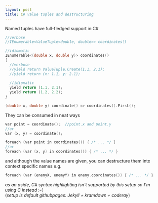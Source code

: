 ```yaml
---
layout: post
title: C# value tuples and destructuring
---
```


Named tuples have full-fledged support in C#

```C
//verbose
//IEnumerable<ValueTuple<double, double>> coordinates()

//idiomatic
IEnumerable<(double x, double y)> coordinates()
{
  //verbose
  //yield return ValueTuple.Create(1.1, 2.1);
  //yield return (x: 1.1, y: 2.1);
  
  //idiomatic
  yield return (1.1, 2.1);
  yield return (1.2, 2.2);
}

(double x, double y) coordinate() => coordinates().First();
```
They can be consumed in neat ways
```C
var point = coordinate();  //point.x and point.y
//or
var (x, y) = coordinate();

foreach (var point in coordinates()) { /* ... */ }
//or
foreach (var (x, y) in coordinates()) { /* ... */ }
```
and although the value names are given, you can destructure them into context specific names
e.g.
```C
foreach (var (enemyX, enemyY) in enemy.coordinates()) { /* ... */ }
```


_as an aside, C# syntax highlighting isn't supported by this setup so I'm using C instead_ :-(  
(_setup is default githubpages: Jekyll + kramdown + coderay_)
